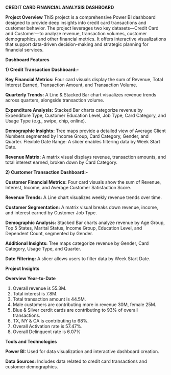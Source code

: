 **CREDIT CARD FINANCIAL ANALYSIS DASHBOARD**

**Project Overview**
ThIS project is a comprehensive Power BI dashboard designed to provide deep insights into credit card transactions and customer behavior. The project leverages two key datasets—Credit Card and Customer—to analyze revenue, transaction volumes, customer demographics, and other financial metrics. It offers interactive visualizations that support data-driven decision-making and strategic planning for financial services.

**Dashboard Features**

**1) Credit Transaction Dashboard:-**

**Key Financial Metrics:** Four card visuals display the sum of Revenue, Total Interest Earned, Transaction Amount, and Transaction Volume.

**Quarterly Trends:** A Line & Stacked Bar chart visualizes revenue trends across quarters, alongside transaction volume.

**Expenditure Analysis:** Stacked Bar charts categorize revenue by Expenditure Type, Customer Education Level, Job Type, Card Category, and Usage Type (e.g., swipe, chip, online).

**Demographic Insights:** Tree maps provide a detailed view of Average Client Numbers segmented by Income Group, Card Category, Gender, and Quarter.
Flexible Date Range: A slicer enables filtering data by Week Start Date.

**Revenue Matrix:** A matrix visual displays revenue, transaction amounts, and total interest earned, broken down by Card Category.


**2) Customer Transaction Dashboard:-**

**Customer Financial Metrics:** Four card visuals show the sum of Revenue, Interest, Income, and Average Customer Satisfaction Score.

**Revenue Trends:** A Line chart visualizes weekly revenue trends over time.

**Customer Segmentation:** A matrix visual breaks down revenue, income, and interest earned by Customer Job Type.

**Demographic Analysis:** Stacked Bar charts analyze revenue by Age Group, Top 5 States, Marital Status, Income Group, Education Level, and Dependent Count, segmented by Gender.

**Additional Insights:** Tree maps categorize revenue by Gender, Card Category, Usage Type, and Quarter.

**Date Filtering:** A slicer allows users to filter data by Week Start Date.


**Project Insights**

**Overview Year-to-Date**
1) Overall revenue is 55.3M.
3) Total interest is 7.8M.
4) Total transaction amount is 44.5M.
5) Male customers are contributing more in revenue 30M, female 25M.
6) Blue & Silver cerdit cards are contributing to 93% of overall transactions.
7) TX, NY & CA is contributing to 68%.
8) Overall Activation rate is 57.47%.
9) Overall Delinquent rate is 6.07%

**Tools and Technologies**

**Power BI:** Used for data visualization and interactive dashboard creation.

**Data Sources:** Includes data related to credit card transactions and customer demographics.
